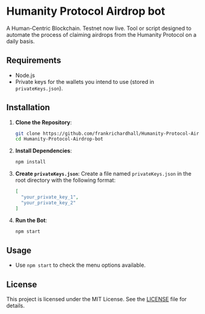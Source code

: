 # Humanity Protocol Airdrop bot
A Human-Centric Blockchain. Testnet now live.
Tool or script designed to automate the process of claiming airdrops from the Humanity Protocol on a daily basis.

## Requirements

- Node.js
- Private keys for the wallets you intend to use (stored in `privateKeys.json`).

## Installation

1. **Clone the Repository**:

   ```bash
   git clone https://github.com/frankrichardhall/Humanity-Protocol-Airdrop-bot.git
   cd Humanity-Protocol-Airdrop-bot
   ```

2. **Install Dependencies**:

   ```bash
   npm install
   ```

3. **Create `privateKeys.json`**:
   Create a file named `privateKeys.json` in the root directory with the following format:

   ```json
   [
     "your_private_key_1",
     "your_private_key_2"
   ]
   ```

4. **Run the Bot**:

   ```bash
   npm start
   ```

## Usage

- Use `npm start` to check the menu options available.

## License

This project is licensed under the MIT License. See the [LICENSE](LICENSE) file for details.
 
 
 
 
 
 
 
 
 
 
 